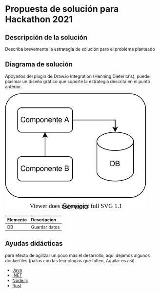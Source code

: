 # Propuesta de solución para Hackathon 2021

## Descripción de la solución 

Describa brevemente la estrategia de solución para el problema planteado


## Diagrama de solución 

Apoyados del plugin de Draw.io Integration (Henning Dieterichs), puede plasmar un diseño gráfico que soporte la estrategia descrita en el punto anterior. 

![Diagrama componentes!](./solucion.drawio.svg "Diagrama de Solución")

| Elemento | Descripcion |
| :----    | :---        | 
| DB | Guardar datos |    


## Ayudas didácticas

para efecto de agilizar un poco mas el desarrollo, aqui dejamos algunos dockerfiles (pailas con las tecnologías que falten, Aguilar es así)

* [Java](./Dockerfile-java)
* [.NET](./Dockerfile-net6)
* [Node.js](./Dockerfile-node)
* [Rust](./Dockerfile-rust)
